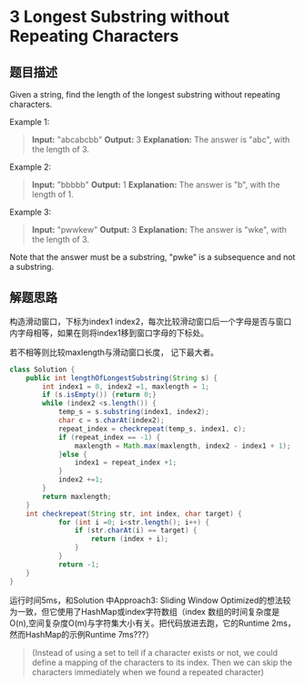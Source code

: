 # 3 Longest Substring without Repeating Characters

## 题目描述

Given a string, find the length of the longest substring without repeating characters.

Example 1:
>**Input:** "abcabcbb"
>**Output:** 3
>**Explanation:** The answer is "abc", with the length of 3.

Example 2:
>**Input:** "bbbbb"
>**Output:** 1
>**Explanation:** The answer is "b", with the length of 1.

Example 3:
>**Input:** "pwwkew"
>**Output:** 3
>**Explanation:** The answer is "wke", with the length of 3.

Note that the answer must be a substring, "pwke" is a subsequence and not a substring.

## 解题思路

构造滑动窗口，下标为index1 index2，每次比较滑动窗口后一个字母是否与窗口内字母相等，如果在则将index1移到窗口字母的下标处。

若不相等则比较maxlength与滑动窗口长度， 记下最大者。

```java
class Solution {
    public int lengthOfLongestSubstring(String s) {
        int index1 = 0, index2 =1, maxlength = 1;
        if (s.isEmpty()) {return 0;}
        while (index2 <s.length()) {
            temp_s = s.substring(index1, index2);
            char c = s.charAt(index2);
            repeat_index = checkrepeat(temp_s, index1, c);
            if (repeat_index == -1) {
                maxlength = Math.max(maxlength, index2 - index1 + 1);
            }else {
                index1 = repeat_index +1;
            }
            index2 +=1;
        }
        return maxlength;
    }
    int checkrepeat(String str, int index, char target) {
            for (int i =0; i<str.length(); i++) {
                if (str.charAt(i) == target) {
                    return (index + i);
                }
            }
            return -1;
    }
}

```

运行时间5ms，和Solution 中Approach3: Sliding Window Optimized的想法较为一致，但它使用了HashMap或index字符数组（index 数组的时间复杂度是O(n),空间复杂度O(m)与字符集大小有关。把代码放进去跑，它的Runtime 2ms，然而HashMap的示例Runtime 7ms???）

>(Instead of using a set to tell if a character exists or not, we could define a mapping of the characters to its index. Then we can skip the characters immediately when we found a repeated character)
